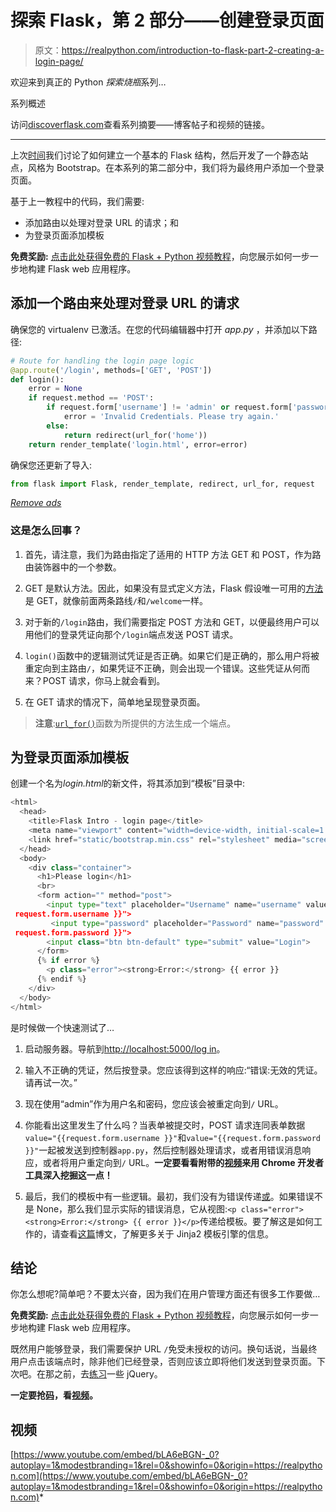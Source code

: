 # 探索 Flask，第 2 部分——创建登录页面

> 原文：<https://realpython.com/introduction-to-flask-part-2-creating-a-login-page/>

欢迎来到真正的 Python *探索烧瓶*系列…

系列概述

访问[discoverflask.com](http://discoverflask.com)查看系列摘要——博客帖子和视频的链接。

* * *

上次[时间](https://realpython.com/introduction-to-flask-part-1-setting-up-a-static-site/)我们讨论了如何建立一个基本的 Flask 结构，然后开发了一个静态站点，风格为 Bootstrap。在本系列的第二部分中，我们将为最终用户添加一个登录页面。

基于上一教程中的代码，我们需要:

*   添加路由以处理对登录 URL 的请求；和
*   为登录页面添加模板

**免费奖励:** [点击此处获得免费的 Flask + Python 视频教程](https://realpython.com/bonus/discover-flask-video-tutorial/)，向您展示如何一步一步地构建 Flask web 应用程序。

## 添加一个路由来处理对登录 URL 的请求

确保您的 virtualenv 已激活。在您的代码编辑器中打开 *app.py* ，并添加以下路径:

```py
# Route for handling the login page logic
@app.route('/login', methods=['GET', 'POST'])
def login():
    error = None
    if request.method == 'POST':
        if request.form['username'] != 'admin' or request.form['password'] != 'admin':
            error = 'Invalid Credentials. Please try again.'
        else:
            return redirect(url_for('home'))
    return render_template('login.html', error=error)
```

确保您还更新了导入:

```py
from flask import Flask, render_template, redirect, url_for, request
```

[*Remove ads*](/account/join/)

### 这是怎么回事？

1.  首先，请注意，我们为路由指定了适用的 HTTP 方法 GET 和 POST，作为路由装饰器中的一个参数。

2.  GET 是默认方法。因此，如果没有显式定义方法，Flask 假设唯一可用的[方法](http://flask.pocoo.org/docs/quickstart/#http-methods)是 GET，就像前面两条路线`/`和`/welcome`一样。

3.  对于新的`/login`路由，我们需要指定 POST 方法和 GET，以便最终用户可以用他们的登录凭证向那个`/login`端点发送 POST 请求。

4.  `login()`函数中的逻辑测试凭证是否正确。如果它们是正确的，那么用户将被重定向到主路由`/`，如果凭证不正确，则会出现一个错误。这些凭证从何而来？POST 请求，你马上就会看到。

5.  在 GET 请求的情况下，简单地呈现登录页面。

> **注意**:[`url_for()`](http://flask.pocoo.org/docs/api/#flask.url_for)函数为所提供的方法生成一个端点。

## 为登录页面添加模板

创建一个名为*login.html*的新文件，将其添加到“模板”目录中:

```py
<html>
  <head>
    <title>Flask Intro - login page</title>
    <meta name="viewport" content="width=device-width, initial-scale=1.0">
    <link href="static/bootstrap.min.css" rel="stylesheet" media="screen">
  </head>
  <body>
    <div class="container">
      <h1>Please login</h1>
      <br>
      <form action="" method="post">
        <input type="text" placeholder="Username" name="username" value="{{
 request.form.username }}">
         <input type="password" placeholder="Password" name="password" value="{{
 request.form.password }}">
        <input class="btn btn-default" type="submit" value="Login">
      </form>
      {% if error %}
        <p class="error"><strong>Error:</strong> {{ error }}
      {% endif %}
    </div>
  </body>
</html>
```

是时候做一个快速测试了…

1.  启动服务器。导航到[http://localhost:5000/log in](http://localhost:5000/login)。

2.  输入不正确的凭证，然后按登录。您应该得到这样的响应:“错误:无效的凭证。请再试一次。”

3.  现在使用“admin”作为用户名和密码，您应该会被重定向到`/` URL。

4.  你能看出这里发生了什么吗？当表单被提交时，POST 请求连同表单数据`value="{{request.form.username }}"`和`value="{{request.form.password }}"`一起被发送到控制器`app.py`，然后控制器处理请求，或者用错误消息响应，或者将用户重定向到`/` URL。**一定要看看附带的[视频](https://www.youtube.com/watch?v=bLA6eBGN-_0)来用 Chrome 开发者工具深入挖掘这一点！**

5.  最后，我们的模板中有一些逻辑。最初，我们没有为错误传递[或](https://realpython.com/null-in-python/)。如果错误不是 None，那么我们显示实际的错误消息，它从视图:`<p class="error"><strong>Error:</strong> {{ error }}</p>`传递给模板。要了解这是如何工作的，请查看[这篇](https://realpython.com/primer-on-jinja-templating/#.U5CtZJRdUZ0)博文，了解更多关于 Jinja2 模板引擎的信息。

## 结论

你怎么想呢?简单吧？不要太兴奋，因为我们在用户管理方面还有很多工作要做…

**免费奖励:** [点击此处获得免费的 Flask + Python 视频教程](https://realpython.com/bonus/discover-flask-video-tutorial/)，向您展示如何一步一步地构建 Flask web 应用程序。

既然用户能够登录，我们需要保护 URL `/`免受未授权的访问。换句话说，当最终用户点击该端点时，除非他们已经登录，否则应该立即将他们发送到登录页面。下次吧。在那之前，去[练习](https://realpython.com/learn/jquery-practice/)一些 jQuery。

**一定要抢[码](https://github.com/realpython/flask-intro)，看[视频](#video)。**

## 视频

[https://www.youtube.com/embed/bLA6eBGN-_0?autoplay=1&modestbranding=1&rel=0&showinfo=0&origin=https://realpython.com](https://www.youtube.com/embed/bLA6eBGN-_0?autoplay=1&modestbranding=1&rel=0&showinfo=0&origin=https://realpython.com)*